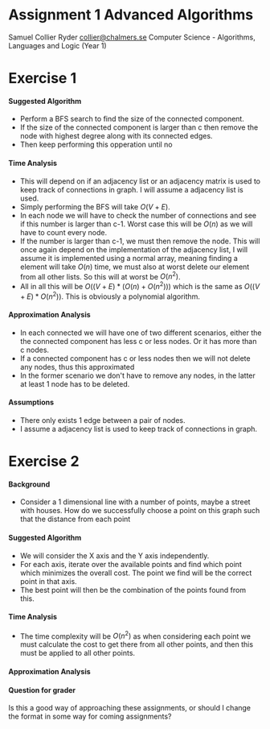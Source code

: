 
# Assignment 1 Advanced Algorithms
Samuel Collier Ryder
collier@chalmers.se
Computer Science - Algorithms, Languages and Logic (Year 1)

# Exercise 1
#### Suggested Algorithm
* Perform a BFS search to find the size of the connected component. 
* If the size of the connected component is larger than c then remove the node with highest degree along with its connected edges. 
* Then keep performing this opperation until no 

#### Time Analysis
* This will depend on if an adjacency list or an adjacency matrix is used to keep track of connections in graph. I will assume a adjacency list is used. 
* Simply performing the BFS will take $O(V+E)$. 
* In each node we will have to check the number of connections and see if this number is larger than c-1. Worst case this will be $O(n)$ as we will have to count every node. 
* If the number is larger than c-1, we must then remove the node. This will once again depend on the implementation of the adjacency list, I will assume it is implemented using a normal array, meaning finding a element will take $O(n)$ time, we must also at worst delete our element from all other lists. So this will at worst be $O(n^2)$. 
* All in all this will be $O((V+E)*(O(n)+O(n^2)))$ which is the same as $O((V+E)*O(n^2))$. This is obviously a polynomial algorithm. 

#### Approximation Analysis
* In each connected we will have one of two different scenarios, either the the connected component has less c or less nodes. Or it has more than c nodes. 
* If a connected component has c or less nodes then we will not delete any nodes, thus this approximated 
* In the former scenario we don't have to remove any nodes, in the latter at least 1 node has to be deleted. 

#### Assumptions
* There only exists 1 edge between a pair of nodes. 
* I assume a adjacency list is used to keep track of connections in graph. 
# Exercise 2
#### Background 
* Consider a 1 dimensional line with a number of points, maybe a street with houses. How do we successfully choose a point on this graph such that the distance from each point  
#### Suggested Algorithm 
* We will consider the X axis and the Y axis independently. 
* For each axis, iterate over the available points and find which point which minimizes the overall cost. The point we find will be the correct point in that axis. 
* The best point will then be the combination of the points found from this. 

#### Time Analysis
* The time complexity will be $O(n^2)$ as when considering each point we must calculate the cost to get there from all other points, and then this must be applied to all other points. 

#### Approximation Analysis



#### Question for grader
Is this a good way of approaching these assignments, or should I change the format in some way for coming assignments? 